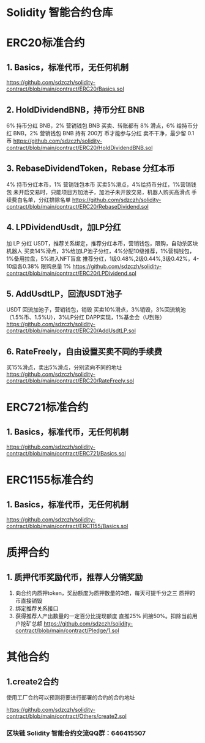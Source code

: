 # Solidity 智能合约仓库
# ERC20标准合约
## 1. Basics，标准代币，无任何机制
https://github.com/sdzczh/solidity-contract/blob/main/contract/ERC20/Basics.sol
## 2. HoldDividendBNB，持币分红 BNB
6% 持币分红 BNB，2% 营销钱包 BNB
买卖、转账都有 8% 滑点，6% 给持币分红 BNB，2% 营销钱包 BNB
持有 200万 币才能参与分红
卖不干净，最少留 0.1 币
https://github.com/sdzczh/solidity-contract/blob/main/contract/ERC20/HoldDividendBNB.sol
## 3. RebaseDividendToken，Rebase 分红本币
4% 持币分红本币，1% 营销钱包本币
买卖5%滑点，4%给持币分红，1%营销钱包
未开启交易时，只能项目方加池子，加池子未开放交易，机器人购买高滑点
手续费白名单，分红排除名单
https://github.com/sdzczh/solidity-contract/blob/main/contract/ERC20/RebaseDividend.sol
## 4. LPDividendUsdt，加LP分红
加 LP 分红 USDT，推荐关系绑定，推荐分红本币，营销钱包，限购，自动杀区块机器人
买卖14%滑点，3%给加LP池子分红，4%分配10级推荐，1%营销钱包，1%备用拉盘，5%进入NFT盲盒
推荐分红，1级0.48%,2级0.44%,3级0.42%，4-10级各0.38%
限购总量 1%
https://github.com/sdzczh/solidity-contract/blob/main/contract/ERC20/LPDividend.sol
## 5. AddUsdtLP，回流USDT池子
USDT 回流加池子，营销钱包，销毁
买卖10%滑点，3%销毁，3%回流筑池（1.5%币、1.5%U），3%LP分红 DAPP实现，1%基金会（U到账）
https://github.com/sdzczh/solidity-contract/blob/main/contract/ERC20/AddUsdtLP.sol
## 6. RateFreely，自由设置买卖不同的手续费
买15%滑点，卖出5%滑点，分别流向不同的地址
https://github.com/sdzczh/solidity-contract/blob/main/contract/ERC20/RateFreely.sol

# ERC721标准合约
## 1. Basics，标准代币，无任何机制
https://github.com/sdzczh/solidity-contract/blob/main/contract/ERC721/Basics.sol

# ERC1155标准合约
## 1. Basics，标准代币，无任何机制
https://github.com/sdzczh/solidity-contract/blob/main/contract/ERC1155/Basics.sol

# 质押合约
## 1. 质押代币奖励代币，推荐人分销奖励
1. 向合约内质押token，奖励额度为质押数量的3倍，每天可提千分之三
质押的币直接销毁
2. 绑定推荐关系接口
3. 获得推荐人产出数量的一定百分比提现额度 直推25%
间接50%。扣除当前用户挖矿总额
https://github.com/sdzczh/solidity-contract/blob/main/contract/Pledge/1.sol

# 其他合约
## 1.create2合约
使用工厂合约可以预测将要进行部署的合约的合约地址

https://github.com/sdzczh/solidity-contract/blob/main/contract/Others/create2.sol



### 区块链 Solidity 智能合约交流QQ群：646415507